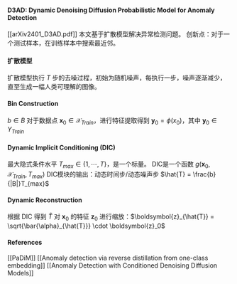 #### D3AD: Dynamic Denoising Diffusion Probabilistic Model for Anomaly Detection
[[arXiv2401_D3AD.pdf]]
本文基于扩散模型解决异常检测问题。
创新点：对于一个测试样本，在训练样本中搜索最近邻。
#### 扩散模型
扩散模型执行 $T$ 步的去噪过程，初始为随机噪声，每执行一步，噪声逐渐减少，直至生成一幅人类可理解的图像。

#### Bin Construction
$b\in B$
对于数据点 $\boldsymbol{x}_0 \in \mathcal{X}_{Train}$，进行特征提取得到 $\boldsymbol{y}_0=\phi(x_0)$，其中 $\boldsymbol{y}_0 \in Y_{Train}$
#### Dynamic Implicit Conditioning (DIC)
最大隐式条件水平 $T_{max} \in \{1,\cdots, T\}$，是一个标量。
DIC是一个函数 $g(\boldsymbol{x}_0, \mathcal{X}_{Train}, T_{max})$
DIC模块的输出：动态时间步/动态噪声步 $\hat{T} = \frac{b}{|B|}T_{max}$
#### Dynamic Reconstruction
根据 DIC 得到 $\hat T$
对 $\boldsymbol{x}_0$ 的特征 $\boldsymbol{z}_0$ 进行缩放：$\boldsymbol{z}_{\hat{T}} = \sqrt{\bar{\alpha}_{\hat{T}}} \cdot \boldsymbol{z}_0$ 

#### References
[[PaDiM]]
[[Anomaly detection via reverse distillation from one-class embedding]]
[[Anomaly Detection with Conditioned Denoising Diffusion Models]]